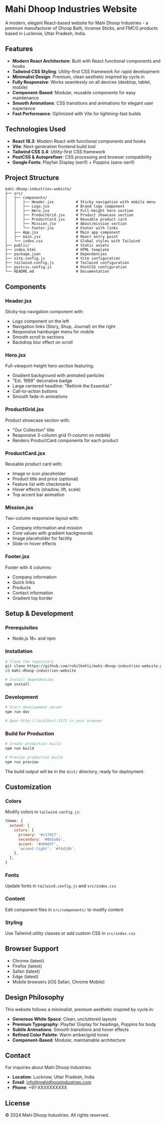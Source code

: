# Mahi Dhoop Industries Website

A modern, elegant React-based website for Mahi Dhoop Industries - a premium manufacturer of Dhoop Batti, Incense Sticks, and FMCG products based in Lucknow, Uttar Pradesh, India.

## Features

- **Modern React Architecture**: Built with React functional components and hooks
- **Tailwind CSS Styling**: Utility-first CSS framework for rapid development
- **Minimalist Design**: Premium, clean aesthetic inspired by cycle.in
- **Fully Responsive**: Works seamlessly on all devices (desktop, tablet, mobile)
- **Component-Based**: Modular, reusable components for easy maintenance
- **Smooth Animations**: CSS transitions and animations for elegant user experience
- **Fast Performance**: Optimized with Vite for lightning-fast builds

## Technologies Used

- **React 18.3**: Modern React with functional components and hooks
- **Vite**: Next-generation frontend build tool
- **Tailwind CSS 3.4**: Utility-first CSS framework
- **PostCSS & Autoprefixer**: CSS processing and browser compatibility
- **Google Fonts**: Playfair Display (serif) + Poppins (sans-serif)

## Project Structure

```
mahi-dhoop-industries-website/
├── src/
│   ├── components/
│   │   ├── Header.jsx          # Sticky navigation with mobile menu
│   │   ├── Logo.jsx            # Brand logo component
│   │   ├── Hero.jsx            # Full-height hero section
│   │   ├── ProductGrid.jsx     # Product showcase section
│   │   ├── ProductCard.jsx     # Reusable product card
│   │   ├── Mission.jsx         # About/mission section
│   │   └── Footer.jsx          # Footer with links
│   ├── App.jsx                 # Main app component
│   ├── main.jsx                # React entry point
│   └── index.css               # Global styles with Tailwind
├── public/                     # Static assets
├── index.html                  # HTML template
├── package.json                # Dependencies
├── vite.config.js              # Vite configuration
├── tailwind.config.js          # Tailwind configuration
├── postcss.config.js           # PostCSS configuration
└── README.md                   # Documentation
```

## Components

### Header.jsx
Sticky-top navigation component with:
- Logo component on the left
- Navigation links (Story, Shop, Journal) on the right
- Responsive hamburger menu for mobile
- Smooth scroll to sections
- Backdrop blur effect on scroll

### Hero.jsx
Full-viewport-height hero section featuring:
- Gradient background with animated particles
- "Est. 1999" decorative badge
- Large centered headline: "Rethink the Essential."
- Call-to-action buttons
- Smooth fade-in animations

### ProductGrid.jsx
Product showcase section with:
- "Our Collection" title
- Responsive 3-column grid (1-column on mobile)
- Renders ProductCard components for each product

### ProductCard.jsx
Reusable product card with:
- Image or icon placeholder
- Product title and price (optional)
- Feature list with checkmarks
- Hover effects (shadow, lift, scale)
- Top accent bar animation

### Mission.jsx
Two-column responsive layout with:
- Company information and mission
- Core values with gradient backgrounds
- Image placeholder for facility
- Slide-in hover effects

### Footer.jsx
Footer with 4 columns:
- Company information
- Quick links
- Products
- Contact information
- Gradient top border

## Setup & Development

### Prerequisites
- Node.js 18+ and npm

### Installation

```bash
# Clone the repository
git clone https://github.com/rohilkohli/mahi-dhoop-industries-website.git
cd mahi-dhoop-industries-website

# Install dependencies
npm install
```

### Development

```bash
# Start development server
npm run dev

# Open http://localhost:5173 in your browser
```

### Build for Production

```bash
# Create production build
npm run build

# Preview production build
npm run preview
```

The build output will be in the `dist/` directory, ready for deployment.

## Customization

### Colors
Modify colors in `tailwind.config.js`:
```javascript
theme: {
  extend: {
    colors: {
      primary: '#c17817',
      secondary: '#8b5a0a',
      accent: '#e89d3f',
      'accent-light': '#f4d19b',
    },
  },
}
```

### Fonts
Update fonts in `tailwind.config.js` and `src/index.css`

### Content
Edit component files in `src/components/` to modify content

### Styling
Use Tailwind utility classes or add custom CSS in `src/index.css`

## Browser Support

- Chrome (latest)
- Firefox (latest)
- Safari (latest)
- Edge (latest)
- Mobile browsers (iOS Safari, Chrome Mobile)

## Design Philosophy

This website follows a minimalist, premium aesthetic inspired by cycle.in:
- **Generous White Space**: Clean, uncluttered layouts
- **Premium Typography**: Playfair Display for headings, Poppins for body
- **Subtle Animations**: Smooth transitions and hover effects
- **Refined Color Palette**: Warm amber/gold tones
- **Component-Based**: Modular, maintainable architecture

## Contact

For inquiries about Mahi Dhoop Industries:
- **Location**: Lucknow, Uttar Pradesh, India
- **Email**: info@mahidhoopindustries.com
- **Phone**: +91-XXXXXXXXXX

## License

© 2024 Mahi Dhoop Industries. All rights reserved.